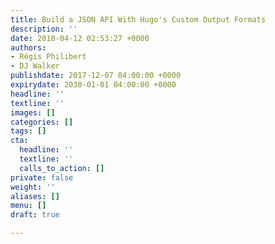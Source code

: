 ```yaml
---
title: Build a JSON API With Hugo's Custom Output Formats
description: ''
date: 2018-04-12 02:53:27 +0000
authors:
- Régis Philibert
- DJ Walker
publishdate: 2017-12-07 04:00:00 +0000
expirydate: 2030-01-01 04:00:00 +0000
headline: ''
textline: ''
images: []
categories: []
tags: []
cta:
  headline: ''
  textline: ''
  calls_to_action: []
private: false
weight: ''
aliases: []
menu: []
draft: true

---
```

